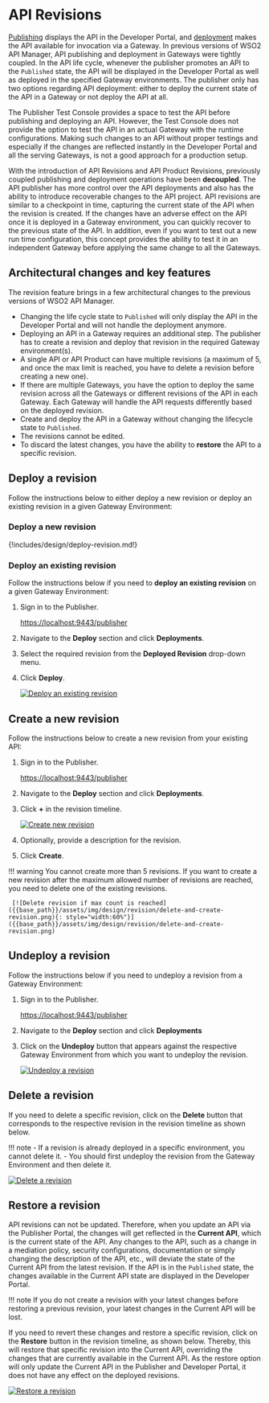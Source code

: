 # API Revisions

[Publishing]({{base_path}}/manage-apis/deploy-and-publish/publish-on-dev-portal/publish-an-api/) displays the 
API in the Developer Portal, and [deployment]({{base_path}}/manage-apis/deploy-and-publish/deploy-on-gateway/deploy-api/deploy-an-api/) 
makes the API available for invocation via a Gateway. In previous versions of WSO2 API Manager, API publishing and deployment in Gateways were tightly coupled. In the API life cycle, whenever the publisher promotes an API to the `Published` state, the API will be displayed in the Developer Portal as well as deployed in the specified Gateway environments. The publisher only has two options regarding API deployment: either to deploy the current state of the API in a Gateway or not deploy the API at all.

The Publisher Test Console provides a space to test the API before publishing and deploying an API. However, the Test Console does not provide the option to test the API in an actual Gateway with the runtime configurations. Making such changes to an API without proper testings and especially if the changes are reflected instantly in the Developer Portal and all the serving Gateways, is not a good approach for a production setup.  

With the introduction of API Revisions and API Product Revisions, previously coupled publishing and deployment operations have been **decoupled**. The API publisher has more control over the API deployments and also has the ability to introduce recoverable changes to the API project. API revisions are similar to a checkpoint in time, capturing the current state of the API when the revision is created. If the changes have an adverse effect on the API once it is deployed in a Gateway environment, you can quickly recover to the previous state of the API. In addition, even if you want to test out a new run time configuration, this concept provides the ability to test it in an independent Gateway before applying the same change to all the Gateways.  

## Architectural changes and key features

The revision feature brings in a few architectural changes to the previous versions of WSO2 API Manager.

- Changing the life cycle state to `Published` will only display the API in the Developer Portal and will not handle the deployment anymore.
- Deploying an API in a Gateway requires an additional step. The publisher has to create a revision and deploy that revision in the required Gateway environment(s).
- A single API or API Product can have multiple revisions (a maximum of 5, and once the max limit is reached, you have to delete a revision before creating a new one). 
- If there are multiple Gateways, you have the option to deploy the same revision across all the Gateways or different revisions of the API in each Gateway. Each Gateway will handle the API requests differently based on the deployed revision.
- Create and deploy the API in a Gateway without changing the lifecycle state to `Published`.
- The revisions cannot be edited.
- To discard the latest changes, you have the ability to **restore** the API to a specific revision.

## Deploy a revision

Follow the instructions below to either deploy a new revision or deploy an existing revision in a given Gateway Environment:

### Deploy a new revision

{!includes/design/deploy-revision.md!}

### Deploy an existing revision

Follow the instructions below if you need to **deploy an existing revision** on a given Gateway Environment:

1. Sign in to the Publisher.

      [https://localhost:9443/publisher](https://localhost:9443/publisher)

2. Navigate to the **Deploy** section and click **Deployments**.
3. Select the required revision from the **Deployed Revision** drop-down menu.
4. Click **Deploy**.

      [![Deploy an existing revision]({{base_path}}/assets/img/design/revision/deploy-existing-revision.png)]({{base_path}}/assets/img/design/revision/deploy-existing-revision.png)

## Create a new revision

Follow the instructions below to create a new revision from your existing API:

1. Sign in to the Publisher.
   
      [https://localhost:9443/publisher](https://localhost:9443/publisher)

2. Navigate to the **Deploy** section and click **Deployments**.

3. Click **+** in the revision timeline.
    
      [![Create new revision]({{base_path}}/assets/img/design/revision/create-revision.png)]({{base_path}}/assets/img/design/revision/create-revision.png)

4.  Optionally, provide a description for the revision.

5.  Click **Create**.

!!! warning
    You cannot create more than 5 revisions. If you want to create a new revision after the maximum allowed number of revisions are reached, you need to delete one of the existing revisions.

     [![Delete revision if max count is reached]({{base_path}}/assets/img/design/revision/delete-and-create-revision.png){: style="width:60%"}]({{base_path}}/assets/img/design/revision/delete-and-create-revision.png)

## Undeploy a revision

Follow the instructions below if you need to undeploy a revision from a Gateway Environment:

1. Sign in to the Publisher.

      [https://localhost:9443/publisher](https://localhost:9443/publisher)

2. Navigate to the **Deploy** section and click **Deployments**
3. Click on the **Undeploy** button that appears against the respective Gateway Environment from which you want to undeploy the revision.

      [![Undeploy a revision]({{base_path}}/assets/img/design/revision/undeploy-revision.png)]({{base_path}}/assets/img/design/revision/undeploy-revision.png)

## Delete a revision

If you need to delete a specific revision, click on the **Delete** button that corresponds to the respective revision in the revision timeline as shown below.

!!! note
    - If a revision is already deployed in a specific environment, you cannot delete it. 
    - You should first undeploy the revision from the Gateway Environment and then delete it.

[![Delete a revision]({{base_path}}/assets/img/design/revision/delete-revision.png)]({{base_path}}/assets/img/design/revision/delete-revision.png)

## Restore a revision

API revisions can not be updated. Therefore, when you update an API via the Publisher Portal, the changes will get reflected in the **Current API**, which is the current state of the API. Any changes to the API, such as a change in a mediation policy, security configurations, documentation or simply changing the description of the API, etc., will deviate the state of the Current API from the latest revision. If the API is in the `Published` state, the changes available in the Current API state are displayed in the Developer Portal. 

!!! note
    If you do not create a revision with your latest changes before restoring a previous revision, your latest changes in the Current API will be lost.

If you need to revert these changes and restore a specific revision, click on the **Restore** button in the revision timeline, as shown below. Thereby, this will restore that specific revision into the Current API, overriding the changes that are currently available in the Current API. As the restore option will only update the Current API in the Publisher and Developer Portal, it does not have any effect on the deployed revisions. 

[![Restore a revision]({{base_path}}/assets/img/design/revision/restore-revision.png)]({{base_path}}/assets/img/design/revision/restore-revision.png)

